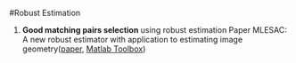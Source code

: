 #Robust Estimation

1. **Good matching pairs selection** using robust estimation
Paper MLESAC: A new robust estimator with application to estimating image geometry([paper](https://www.robots.ox.ac.uk/~vgg/publications/2000/Torr00/torr00.pdf), [Matlab Toolbox](http://graphics.cs.msu.ru/en/science/research/machinelearning/ransactoolbox))
